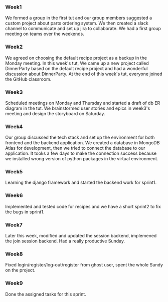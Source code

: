 ### Week1

We formed a group in the first tut and our group members suggested a custom project about parts ordering system.
We then created a slack channel to communicate and set up jira to collaborate.
We had a first group meeting on teams over the weekends.



### Week2

We agreed on choosing the default recipe project as a backup in the Monday meeting.
In this week's tut, We came up a new project called DinnerParty based on the default recipe project and had a wonderful discussion about DinnerParty. At the end of this week's tut, everyone joined the GitHub classroom.



### Week3

Scheduled meetings on Monday and Thursday and started a draft of db ER diagram in the tut.
We brainstormed user stories and epics in week3's meeting and design the storyboard on Saturday.


### Week4

Our group discussed the tech stack and set up the environment for both frontend and the backend application. We created a database in MongoDB Atlas for development, then we tried to connect the database to our application. It tooks a few days to make the connection success because we installed wrong version of python packages in the virtual environment. 

### Week5

Learning the django framework and started the backend work for sprint1.

### Week6

Implemented and tested code for recipes and we have a short sprint2 to fix the bugs in sprint1.

### Week7

Later this week, modified and updated the session backend, implemened the join session backend. Had a really productive Sunday.

### Week8
Fixed login/register/log-out/register from ghost user, spent the whole Sundy on the project.

### Week9
Done the assigned tasks for this sprint.
